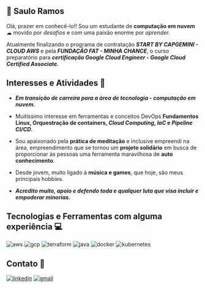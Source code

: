 
## 🧐 Saulo Ramos
Olá, prazer em conhecê-lo!! Sou um estudante de **computação em nuvem** ☁ movido por *desafios* e com uma paixão enorme por *aprender*.

Atualmente finalizando o programa de contratação ***START BY CAPGEMINI - CLOUD AWS*** e pela ***FUNDAÇÃO FAT - MINHA CHANCE***, o curso preparatório para ***certificação Google Cloud Engineer - Google Cloud Certified Associate.***  


## Interesses e Atividades 📝

* ***Em transição de carreira para a área de tecnologia - computação em nuvem.***
* Muitíssimo interesse em ferramentas e conceitos DevOps **Fundamentos Linux, Orquestração de containers, *Cloud Computing*, *IaC* e *Pipeline CI/CD***.

* Sou apaixonado pela **prática de meditação** e inclusive empreendi na área, empreendimento que se tornou um **projeto solidário** em busca de proporcionar às pessoas uma ferramenta maravilhosa de **auto conhecimento**.

* Desde jovem, muito ligado à **música e games**, que hoje, são meus principais hobbies.

* ***Acredito muito, apoio e defendo toda e qualquer luta que visa incluir e empoderar minorias.***
## Tecnologias e Ferramentas com alguma experiência 💻

![aws](https://img.shields.io/badge/Amazon_AWS-FF9900?style=for-the-badge&logo=amazonaws&logoColor=white)       ![gcp](https://img.shields.io/badge/Google_Cloud-4285F4?style=for-the-badge&logo=google-cloud&logoColor=white)      ![terraform](https://img.shields.io/badge/Terraform-7B42BC?style=for-the-badge&logo=terraform&logoColor=white)          ![java](https://img.shields.io/badge/Java-ED8B00?style=for-the-badge&logo=java&logoColor=white)         ![docker](https://img.shields.io/badge/Docker-2CA5E0?style=for-the-badge&logo=docker&logoColor=white)       ![kubernetes](https://img.shields.io/badge/kubernetes-326ce5.svg?&style=for-the-badge&logo=kubernetes&logoColor=white)          
##  Contato 📱
[![linkedin](https://img.shields.io/badge/linkedin-0A66C2?style=for-the-badge&logo=linkedin&logoColor=white)](https://www.linkedin.com/in/saulooramos/)     [![gmail](https://img.shields.io/badge/Gmail-D14836?style=for-the-badge&logo=gmail&logoColor=white)](https://mailto:saulooramos@gmail.com)

